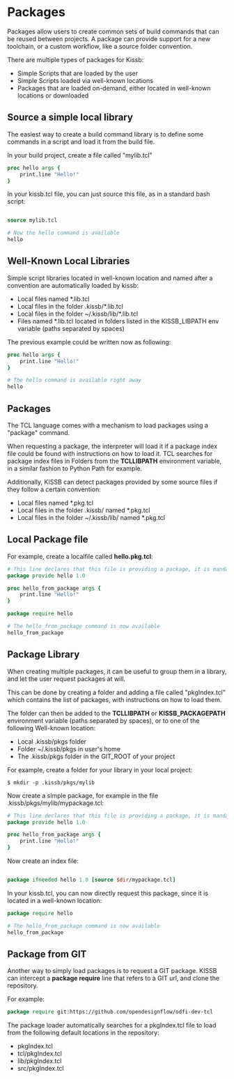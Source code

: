 # Packages

Packages allow users to create common sets of build commands that can be reused between projects. A package can provide support for a new toolchain, or a custom workflow, like a source folder convention.

There are multiple types of packages for Kissb:

- Simple Scripts that are loaded by the user
- Simple Scripts loaded via well-known locations
- Packages that are loaded on-demand, either located in well-known locations or downloaded

## Source a simple local library

The easiest way to create a build command library is to define some commands in a script and load it from the build file.

In your build project, create a file called "mylib.tcl"

~~~~ tcl title="mylib.tcl"
proc hello args {
    print.line "Hello!"
}
~~~~

In your kissb.tcl file, you can just source this file, as in a standard bash script:

~~~~tcl title="kissb.tcl"

source mylib.tcl

# Now the hello command is available
hello
~~~~

## Well-Known Local Libraries

Simple script libraries located in well-known location and named after a convention are automatically loaded by kissb:

- Local files named *.lib.tcl
- Local files in the folder .kissb/*.lib.tcl
- Local files in the folder ~/.kissb/lib/*.lib.tcl
- Files named *.lib.tcl located in folders listed in the KISSB_LIBPATH env variable (paths separated by spaces)

The previous example could be written now as following:

~~~~ tcl title="mylib.lib.tcl"
proc hello args {
    print.line "Hello!"
}
~~~~

~~~~tcl title="kissb.tcl"
# The hello command is available right away
hello
~~~~

## Packages

The TCL language comes with a mechanism to load packages using a "package" command.

When requesting a package, the interpreter will load it if a package index file could be found with instructions on how to load it.
TCL searches for package index files in Folders from the **TCLLIBPATH** environment variable, in a similar fashion to Python Path for example.

Additionally, KISSB can detect packages provided by some source files if they follow a certain convention:

- Local files named *.pkg.tcl
- Local files in the folder .kissb/ named *.pkg.tcl
- Local files in the folder ~/.kissb/lib/ named *.pkg.tcl

## Local Package file

For example, create a localfile called **hello.pkg.tcl**:

~~~~ tcl title="hello.pkg.tcl"
# This line declares that this file is providing a package, it is mandatory
package provide hello 1.0

proc hello_from_package args {
    print.line "Hello!"
}
~~~~

~~~~tcl title="kissb.tcl"
package require hello

# The hello_from_package command is now available
hello_from_package
~~~~

## Package Library

When creating multiple packages, it can be useful to group them in a library, and let the user request packages at will.

This can be done by creating a folder and adding a file called "pkgIndex.tcl" which contains the list of packages, with instructions on how to load them.

The folder can then be added to the **TCLLIBPATH** or **KISSB_PACKAGEPATH** environment variable (paths separated by spaces), or to one of the following Well-known location:

- Local .kissb/pkgs folder
- Folder ~/.kissb/pkgs in user's home
- The .kissb/pkgs folder in the GIT_ROOT of your project

For example, create a folder for your library in your local project:

    $ mkdir -p .kissb/pkgs/mylib

Now create a simple package, for example in the file .kissb/pkgs/mylib/mypackage.tcl:

~~~~ tcl title=".kissb/pkgs/mylib/mypackage.tcl"
# This line declares that this file is providing a package, it is mandatory
package provide hello 1.0

proc hello_from_package args {
    print.line "Hello!"
}
~~~~

Now create an index file:

~~~~ tcl title=".kissb/pkgs/mylib/pkgIndex.tcl"

package ifneeded hello 1.0 [source $dir/mypackage.tcl]

~~~~

In your kissb.tcl, you can now directly request this package, since it is located in a well-known location:

~~~~tcl title="kissb.tcl"
package require hello

# The hello_from_package command is now available
hello_from_package
~~~~

## Package from GIT

Another way to simply load packages is to request a GIT package. KISSB can intercept a **package require** line that refers to a GIT url, and clone the repository.

For example:

~~~tcl
package require git:https://github.com/opendesignflow/odfi-dev-tcl
~~~

The package loader automatically searches for a pkgIndex.tcl file to load from the following default locations in the repository:

- pkgIndex.tcl
- tcl/pkgIndex.tcl
- lib/pkgIndex.tcl
- src/pkgIndex.tcl
